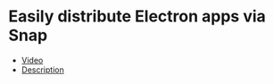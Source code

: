 # Easily distribute Electron apps via Snap

 * [Video](https://www.youtube.com/watch?v=xPtPiaHIghs)
 * [Description](description.txt)